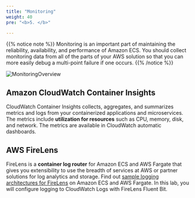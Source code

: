 ```yaml
---
title: "Monitoring"
weight: 40
pre: "<b>5. </b>"

---
```


{{% notice note %}}
Monitoring is an important part of maintaining the reliability, availability, and performance of Amazon ECS. You should collect monitoring data from all of the parts of your AWS solution so that you can more easily debug a multi-point failure if one occurs. 
{{% /notice %}}

![MonitoringOverview](/images/monitoring/monitoring.svg)

## Amazon CloudWatch Container Insights
CloudWatch Container Insights collects, aggregates, and summarizes metrics and logs from your containerized applications and microservices. The metrics include **utilization for resources** such as CPU, memory, disk, and network. The metrics are available in CloudWatch automatic dashboards.

## AWS FireLens
FireLens is a **container log router** for Amazon ECS and AWS Fargate that gives you extensibility to use the breadth of services at AWS or partner solutions for log analytics and storage. Find out [sample logging architectures for FireLens](https://github.com/aws-samples/amazon-ecs-firelens-examples) on Amazon ECS and AWS Fargate. In this lab, you will configure logging to CloudWatch Logs with FireLens Fluent Bit. 
